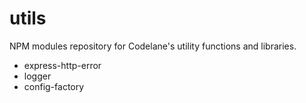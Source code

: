 # utils
NPM modules repository for Codelane's utility functions and libraries.
- express-http-error
- logger
- config-factory